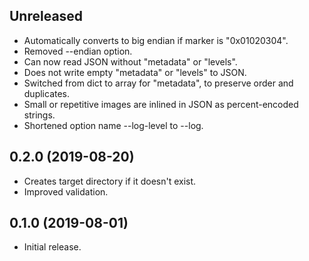 ## Unreleased

- Automatically converts to big endian if marker is "0x01020304".
- Removed --endian option.
- Can now read JSON without "metadata" or "levels".
- Does not write empty "metadata" or "levels" to JSON.
- Switched from dict to array for "metadata", to preserve order and duplicates.
- Small or repetitive images are inlined in JSON as percent-encoded strings.
- Shortened option name --log-level to --log.

## 0.2.0 (2019-08-20)

- Creates target directory if it doesn't exist.
- Improved validation.

## 0.1.0 (2019-08-01)

- Initial release.
